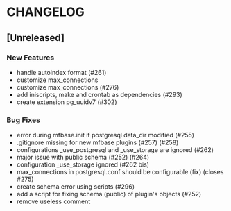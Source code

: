 # CHANGELOG

## [Unreleased]

### New Features

- handle autoindex format (#261)
- customize max_connections
- customize max_connections (#276)
- add iniscripts, make and crontab as dependencies (#293)
- create extension pg_uuidv7 (#302)

### Bug Fixes

- error during mfbase.init if postgresql data_dir modified (#255)
- .gitignore missing for new mfbase plugins (#257) (#258)
- configurations _use_postgresql and _use_storage are ignored (#262)
- major issue with public schema (#252) (#264)
- configuration _use_storage ignored (#262 bis)
- max_connections in postgresql.conf should be configurable (fix) (closes #275)
- create schema error using scripts (#296)
- add a script for fixing schema (public) of plugin's objects (#252)
- remove useless comment


